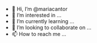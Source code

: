 - 👋 Hi, I’m @mariacantor
- 👀 I’m interested in ...
- 🌱 I’m currently learning ...
- 💞️ I’m looking to collaborate on ...
- 📫 How to reach me ...

<!---
mariacantor/mariacantor is a ✨ special ✨ repository because its `README.md` (this file) appears on your GitHub profile.
You can click the Preview link to take a look at your changes.
--->
